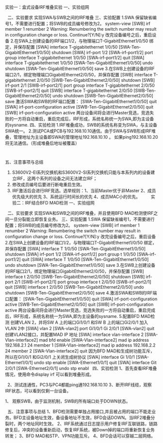实验一：盒式设备IRF堆叠实验
一、实验组网

 
二、实验要求
	实现SWA与SWB之间的IRF堆叠
三、实验配置
1.SWA 保留缺省编号1，不需要进行配置；将SWB的成员编号修改为2。
	<SWB> system-view
	[SWB] irf member 1 renumber 2
	Warning: Renumbering the switch number may result in configuration change or loss. Continue?[Y/N]:y
	改完设备编号之后，重启设备 
2.在SWA上创建设备的IRF端口1/2，与物理端口T-GigabitEthernet1/0/50 绑定，并保存配置
	[SWA] interface T-gigabitethernet 1/0/50
	[SWA-Ten-GigabitEthernet1/0/50] shutdown
	[SWA] irf-port 1/2
	[SWA-irf-port1/2] port group interface T-gigabitethernet 1/0/50
	[SWA-irf-port1/2] quit
	[SWA] interface T-gigabitethernet 1/0/50
	[SWA-Ten-GigabitEthernet1/0/50] undo shutdown
	[SWA-Ten-GigabitEthernet1/0/50] save
3.在SWB上创建设备的IRF端口2/1，绑定物理端口GigabitEthernet2/0/50，并保存配置
	[SWB] interface T-gigabitethernet 2/0/50
	[SWB-Ten-GigabitEthernet2/0/50] shutdown
	[SWB] irf-port 2/1
	[SWB-irf-port2/1] port group interface T-gigabitethernet 2/0/50
	[SWB-irf-port2/1] quit
	[SWB] interface T-gigabitethernet 2/0/50
	[SWB-Ten-GigabitEthernet2/0/50] undo shutdown
	[SWB-Ten-GigabitEthernet2/0/50] save
激活SWA和SWB的IRF端口配置：
	[SWA-Ten-GigabitEthernet1/0/50] quit
	[SWA] irf-port-configuration active
	[SWB-Ten-GigabitEthernet2/0/50] quit
	[SWB] irf-port-configuration active
两台设备间将会进行Master竞选，竞选失败的一方将自动重启，重启完成后，IRF形成，系统名称统一为SWA,即为主设备的sysname.
四、实验检测
	1.IRF堆叠成功，SWB的系统名称变为SWA，与主设备SWA统一。
	2.测试PCA或PCB与192.168.10.10通信。由于SWA与SWB形成IRF堆叠，管理地址为主设备即SWA的管理地址192.168.10.10 。
	如果ping192.168.10.20将无法通信。（形成堆叠后地址被覆盖）
	
	 
五、注意事项与总结
1. S3600V2-EI系列交换机和S3600V2-SI系列交换机只能与本系列内的设备建立IRF，这两个系列的设备之间无法建立IRF；
2. 修改成员编号后要进行断电重启生效。
3. IRF激活后会进行IRF竞选。选举规则：1、当前Master优于非Master 2、成员优先级大的优先 3、系统运行时间长的优先 4、成员MAC小的优先。
	 
	 
	 
 
实验二：IRF结合BFD MAD检测
一、实验组网
	
 
二、实验要求
	实现SWA和SWB之间的IRF堆叠，并且使用BFD MAD检测使IRF之间一旦分裂能立即恢复业务。
三、实验配置
1.SWA 保留缺省编号1，不需要进行配置；将SWB的成员编号修改为2。
	<SWB> system-view
	[SWB] irf member 1 renumber 2
	Warning: Renumbering the switch number may result in configuration change or loss. Continue?[Y/N]:y
	改完设备编号之后，重启设备 
2.在SWA上创建设备的IRF端口1/2，与物理端口T-GigabitEthernet1/0/50 绑定，并保存配置
	[SWA] interface T 1/0/50
	[SWA-Ten-GigabitEthernet1/0/50] shutdown
	[SWA] irf-port 1/2
	[SWA-irf-port1/2] port group t 1/0/50
	[SWA-irf-port1/2] quit
	[SWA] interface T 1/0/50
	[SWA-Ten-GigabitEthernet1/0/50] undo shutdown
	[SWA-Ten-GigabitEthernet1/0/50] save
3.在SWB上创建设备的IRF端口2/1，绑定物理端口GigabitEthernet2/0/50，并保存配置
	[SWB] interface t 2/0/50
	[SWB-Ten-GigabitEthernet2/0/50] shutdown
	[SWB] irf-port 2/1
	[SWB-irf-port2/1] port group interface t 2/0/50
	[SWB-irf-port2/1] quit
	[SWB] interface t 2/0/50
	[SWB-Ten-GigabitEthernet2/0/50] undo shutdown
	[SWB-Ten-GigabitEthernet2/0/50] save
4.激活SWA和SWB的IRF端口配置：
	[SWA-Ten-GigabitEthernet1/0/50] quit
	[SWA] irf-port-configuration active
	[SWB-Ten-GigabitEthernet2/0/50] quit
	[SWB] irf-port-configuration active
两台设备间将会进行Master竞选，竞选失败的一方将自动重启，重启完成后，IRF形成，系统名称统一为SWA,即为主设备的sysname.
5.配置BFD MAD检测
	创建VLAN 2，并将SW A 上的端口Gi1/0/1 和SW B 上的端口Gi2/0/1 加入VLAN 2中
	[SWA] vlan 2
	[SWA-vlan2] port Gi1/0/1 Gi 2/0/1
	[SWA-vlan2] quit
	创建VLAN2接口，并配置MAD IP 地址
	[SWA] interface vlan-interface 2
	[SWA-Vlan-interface2] mad bfd enable
	[SWA-Vlan-interface2] mad ip address 192.168.2.1 24 member 1
	[SWA-Vlan-interface2] mad ip address 192.168.2.2 24 member 2
	[SWA-Vlan-interface2] quit
	因为BFD MAD和生成树功能互斥，所以在Gi1/0/1 和Gi2/0/1 上关闭生成树协议
	[SWA] interface Gi 1/0/1
	[SWA-Ethernet1/0/1] undo stp enable
	[SWA-Ethernet1/0/1] quit
	[SWA] interface Git 2/0/1
	[SWA-Ethernet2/0/1] undo stp enabl
 
四、实验检测
1、首先查看IRF堆叠情况，使用命令display irf 可以看到堆叠形成。

 
2、测试连通性，PC3与PC4都能ping通192.168.10.10
3、断开IRF线缆，观察IRF状态，可以看到仅剩一台设备。

1、 观察SWB，由于监测机制，SWB的所有端口处于DOWN状态。
 

 
五、注意事项与总结
1、BFD检测需要单独占用接口,并且被占用的端口不能走业务。BFD主设备地址生效，备设备地址不生效，BFD会话DOWN。当IRF2堆叠分裂时，两个地址同时生效。
2、IRF系统通过日志提示用户修复IRF互联链路，链路修复后，冲突的设备重新启动，恢复IRF系统，被Down掉的端口将重新恢复业务转发；
3、BFD MAD和STP、VPN功能互斥。
4、BFD会话可以穿越二层网络。
	 
 
